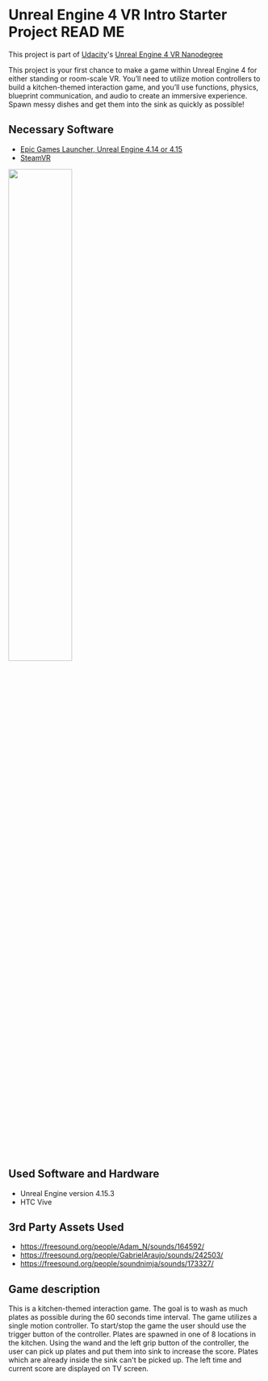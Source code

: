 # Unreal Engine 4 VR Intro Starter Project READ ME

This project is part of [Udacity](https://www.udacity.com "Udacity - Be in demand")'s [Unreal Engine 4 VR Nanodegree](https://www.udacity.com)

This project is your first chance to make a game within Unreal Engine 4 for either standing or room-scale VR. You’ll need to utilize motion controllers to build a kitchen-themed interaction game, and you’ll use functions, physics, blueprint communication, and audio to create an immersive experience. Spawn messy dishes and get them into the sink as quickly as possible!



## Necessary Software
- [Epic Games Launcher, Unreal Engine 4.14 or 4.15](https://www.unrealengine.com/en-US/blog)
- [SteamVR](http://store.steampowered.com/steamvr)

<img src="https://d17h27t6h515a5.cloudfront.net/topher/2017/November/5a0ef225_epiclauncher/epiclauncher.png" width="50%"/>

## Used Software and Hardware

- Unreal Engine version 4.15.3
- HTC Vive

## 3rd Party Assets Used

- https://freesound.org/people/Adam_N/sounds/164592/
- https://freesound.org/people/GabrielAraujo/sounds/242503/
- https://freesound.org/people/soundnimja/sounds/173327/


## Game description

This is a kitchen-themed interaction game. The goal is to wash as much plates as possible during the 60 seconds time interval. 
The game utilizes a single motion controller. To start/stop the game the user should use the trigger button of the controller. Plates are spawned in one of 8 locations in the kitchen. Using the wand and the left grip button of the controller, the user can pick up plates and put them into sink to increase the score. Plates which are already inside the sink can't be picked up. The left time and current score are displayed on TV screen. 
